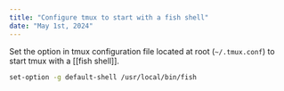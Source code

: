 ```yaml
---
title: "Configure tmux to start with a fish shell"
date: "May 1st, 2024"
---
```


Set the option in tmux configuration file located at root (`~/.tmux.conf`) to start tmux with a [[fish shell]].

```sh
set-option -g default-shell /usr/local/bin/fish
```
